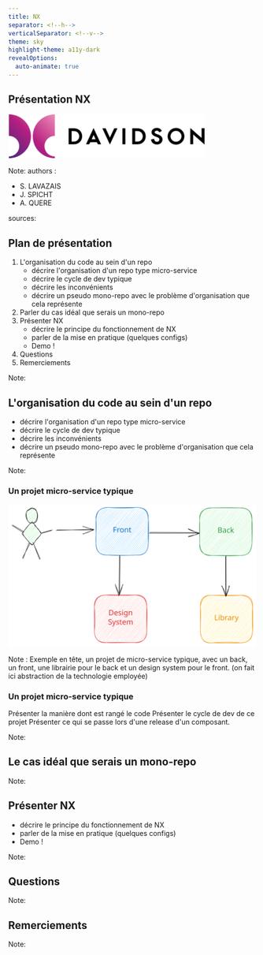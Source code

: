 ```yaml
---
title: NX
separator: <!--h-->
verticalSeparator: <!--v-->
theme: sky
highlight-theme: a11y-dark
revealOptions:
  auto-animate: true
---
```


## Présentation NX

<img src="img/davidson-logo.png" alt="drawing" width="400"/>

Note: authors : 
 - S. LAVAZAIS
 - J. SPICHT
 - A. QUERE

sources:

<!--v-->

## Plan de présentation

1. L'organisation du code au sein d'un repo
    - décrire l'organisation d'un repo type micro-service
    - décrire le cycle de dev typique
    - décrire les inconvénients
    - décrire un pseudo mono-repo avec le problème d'organisation que cela représente
2. Parler du cas idéal que serais un mono-repo
3. Présenter NX
    - décrire le principe du fonctionnement de NX
    - parler de la mise en pratique (quelques configs)
    - Demo !
4. Questions
5. Remerciements

Note:

<!--h-->

## L'organisation du code au sein d'un repo

 - décrire l'organisation d'un repo type micro-service
 - décrire le cycle de dev typique
 - décrire les inconvénients
 - décrire un pseudo mono-repo avec le problème d'organisation que cela représente

Note:

<!--v-->

<!-- .slide: data-auto-animate -->
### Un projet micro-service typique

![](img/micro-service.svg)

Note :
Exemple en tête, un projet de micro-service typique, avec un back, un front, une librairie pour le back et 
un design system pour le front.
(on fait ici abstraction de la technologie employée)

<!--v-->

<!-- .slide: data-auto-animate -->
### Un projet micro-service typique

Présenter la manière dont est rangé le code
Présenter le cycle de dev de ce projet
Présenter ce qui se passe lors d'une release d'un composant.

Note:


<!--h-->

## Le cas idéal que serais un mono-repo


Note:

<!--h-->

## Présenter NX

 - décrire le principe du fonctionnement de NX
 - parler de la mise en pratique (quelques configs)
 - Demo !

Note:

<!--h-->

## Questions

Note:

<!--h-->

## Remerciements

Note:




